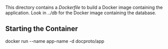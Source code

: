 This directory contains a *Dockerfile* to build a Docker image containing the
application. Look in *../db* for the Docker image containing the database.

## Starting the Container
docker run --name app-name -d docproto/app